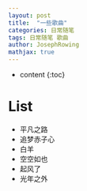 ```yaml
---
layout: post
title:  "一些歌曲"
categories: 日常随笔
tags: 日常随笔 歌曲
author: JosephRowing
mathjax: true
---
```

* content
{:toc}
# List
+ 平凡之路
+ 追梦赤子心
+ 白羊
+ 空空如也
+ 起风了
+ 光年之外
